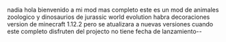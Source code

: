 
nadia hola bienvenido a mi mod mas completo  este es un mod de animales zoologico  y dinosaurios de   jurassic world evolution habra decoraciones version de 
minecraft 1.12.2 pero se atualizara a nuevas versiones cuando este completo disfruten del projecto no tiene fecha de lanzamiento--



